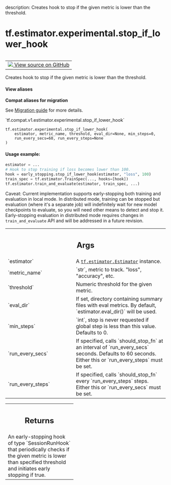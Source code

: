 description: Creates hook to stop if the given metric is lower than the threshold.

<div itemscope itemtype="http://developers.google.com/ReferenceObject">
<meta itemprop="name" content="tf.estimator.experimental.stop_if_lower_hook" />
<meta itemprop="path" content="Stable" />
</div>

# tf.estimator.experimental.stop_if_lower_hook

<!-- Insert buttons and diff -->

<table class="tfo-notebook-buttons tfo-api nocontent" align="left">
<td>
  <a target="_blank" href="https://github.com/tensorflow/estimator/tree/master/tensorflow_estimator/python/estimator/early_stopping.py#L156-L210">
    <img src="https://www.tensorflow.org/images/GitHub-Mark-32px.png" />
    View source on GitHub
  </a>
</td>
</table>



Creates hook to stop if the given metric is lower than the threshold.

<section class="expandable">
  <h4 class="showalways">View aliases</h4>
  <p>
<b>Compat aliases for migration</b>
<p>See
<a href="https://www.tensorflow.org/guide/migrate">Migration guide</a> for
more details.</p>
<p>`tf.compat.v1.estimator.experimental.stop_if_lower_hook`</p>
</p>
</section>

<pre class="devsite-click-to-copy prettyprint lang-py tfo-signature-link">
<code>tf.estimator.experimental.stop_if_lower_hook(
    estimator, metric_name, threshold, eval_dir=None, min_steps=0,
    run_every_secs=60, run_every_steps=None
)
</code></pre>



<!-- Placeholder for "Used in" -->


#### Usage example:



```python
estimator = ...
# Hook to stop training if loss becomes lower than 100.
hook = early_stopping.stop_if_lower_hook(estimator, "loss", 100)
train_spec = tf.estimator.TrainSpec(..., hooks=[hook])
tf.estimator.train_and_evaluate(estimator, train_spec, ...)
```

Caveat: Current implementation supports early-stopping both training and
evaluation in local mode. In distributed mode, training can be stopped but
evaluation (where it's a separate job) will indefinitely wait for new model
checkpoints to evaluate, so you will need other means to detect and stop it.
Early-stopping evaluation in distributed mode requires changes in
`train_and_evaluate` API and will be addressed in a future revision.

<!-- Tabular view -->
 <table class="responsive fixed orange">
<colgroup><col width="214px"><col></colgroup>
<tr><th colspan="2"><h2 class="add-link">Args</h2></th></tr>

<tr>
<td>
`estimator`
</td>
<td>
A <a href="../../../tf/estimator/Estimator.md"><code>tf.estimator.Estimator</code></a> instance.
</td>
</tr><tr>
<td>
`metric_name`
</td>
<td>
`str`, metric to track. "loss", "accuracy", etc.
</td>
</tr><tr>
<td>
`threshold`
</td>
<td>
Numeric threshold for the given metric.
</td>
</tr><tr>
<td>
`eval_dir`
</td>
<td>
If set, directory containing summary files with eval metrics. By
default, `estimator.eval_dir()` will be used.
</td>
</tr><tr>
<td>
`min_steps`
</td>
<td>
`int`, stop is never requested if global step is less than this
value. Defaults to 0.
</td>
</tr><tr>
<td>
`run_every_secs`
</td>
<td>
If specified, calls `should_stop_fn` at an interval of
`run_every_secs` seconds. Defaults to 60 seconds. Either this or
`run_every_steps` must be set.
</td>
</tr><tr>
<td>
`run_every_steps`
</td>
<td>
If specified, calls `should_stop_fn` every
`run_every_steps` steps. Either this or `run_every_secs` must be set.
</td>
</tr>
</table>



<!-- Tabular view -->
 <table class="responsive fixed orange">
<colgroup><col width="214px"><col></colgroup>
<tr><th colspan="2"><h2 class="add-link">Returns</h2></th></tr>
<tr class="alt">
<td colspan="2">
An early-stopping hook of type `SessionRunHook` that periodically checks
if the given metric is lower than specified threshold and initiates
early stopping if true.
</td>
</tr>

</table>

